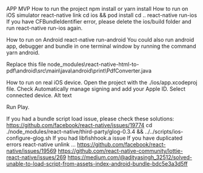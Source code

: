 APP MVP
How to run the project
npm install or yarn install
How to run on iOS simulator
react-native link
cd ios && pod install
cd ..
react-native run-ios
If you have CFBundleIdentifier error, please delete the ios/build folder and run react-native run-ios again.

How to run on Android
react-native run-android
You could also run android app, debugger and bundle in one terminal window by running the command yarn android.

Replace this file
    node_modules\react-native-html-to-pdf\android\src\main\java\android\print\PdfConverter.java


How to run on real iOS device.
Open the project with the ./ios/app.xcodeproj file.
Check Automatically manage signing and add your Apple ID.
Select connected device.
Alt text

Run Play.

If you had a bundle script load issue, please check these solutions:
https://github.com/facebook/react-native/issues/19774
cd ./node_modules/react-native/third-party/glog-0.3.4 && ../../scripts/ios-configure-glog.sh
If you had libfishhook.a issue
If you have duplicated errors
react-native unlink ...
https://github.com/facebook/react-native/issues/19569
https://github.com/react-native-community/lottie-react-native/issues/269
https://medium.com/@adityasingh_32512/solved-unable-to-load-script-from-assets-index-android-bundle-bdc5e3a3d5ff